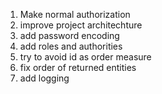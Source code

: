 1. Make normal authorization
2. improve project architechture
3. add password encoding
4. add roles and authorities
5. try to avoid id as order measure
6. fix order of returned entities
7. add logging